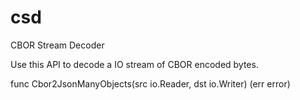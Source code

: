 # csd
CBOR Stream Decoder

Use this API to decode a IO stream of CBOR encoded bytes.

func Cbor2JsonManyObjects(src io.Reader, dst io.Writer) (err error)
